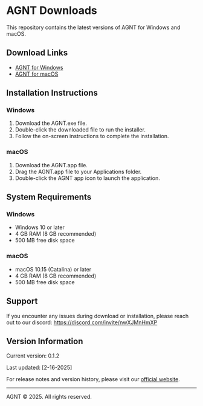 # AGNT Downloads

This repository contains the latest versions of AGNT for Windows and macOS.

## Download Links

- [AGNT for Windows](https://agnt.gg/downloads/AGNT.exe)
- [AGNT for macOS](https://agnt.gg/downloads/AGNT.dmg)

## Installation Instructions

### Windows
1. Download the AGNT.exe file.
2. Double-click the downloaded file to run the installer.
3. Follow the on-screen instructions to complete the installation.

### macOS
1. Download the AGNT.app file.
2. Drag the AGNT.app file to your Applications folder.
3. Double-click the AGNT app icon to launch the application.

## System Requirements

### Windows
- Windows 10 or later
- 4 GB RAM (8 GB recommended)
- 500 MB free disk space

### macOS
- macOS 10.15 (Catalina) or later
- 4 GB RAM (8 GB recommended)
- 500 MB free disk space

## Support

If you encounter any issues during download or installation, please reach out to our discord: https://discord.com/invite/nwXJMnHmXP

## Version Information

Current version: 0.1.2

Last updated: [2-16-2025]

For release notes and version history, please visit our [official website](https://agnt.gg/).

---

AGNT © 2025. All rights reserved.
